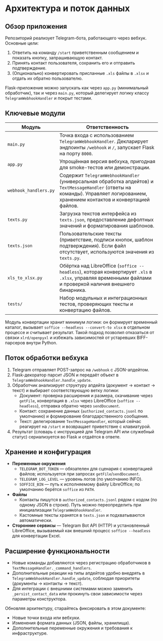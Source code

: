 # Архитектура и поток данных

## Обзор приложения

Репозиторий реализует Telegram-бота, работающего через вебхук. Основные цели:

1. Ответить на команду `/start` приветственным сообщением и показать кнопку, запрашивающую контакт.
2. Принять контакт пользователя, сохранить его и отправить подтверждение.
3. (Опционально) конвертировать присланные `.xls` файлы в `.xlsx` и отдать их обратно пользователю.

Flask-приложение можно запускать как через `app.py` (минимальный обработчик), так и через `main.py`, который делегирует логику классу `TelegramWebhookHandler` и покрыт тестами.

## Ключевые модули

| Модуль | Ответственность |
| --- | --- |
| `main.py` | Точка входа с использованием `TelegramWebhookHandler`. Декларирует эндпоинты `/webhook` и `/`, запускает Flask на порту `8000`. |
| `app.py` | Упрощённая версия вебхука, пригодная для smoke-тестов или демонстрации. |
| `webhook_handlers.py` | Содержит `TelegramWebhookHandler` (универсальная обработка апдейтов) и `TextMessageHandler` (ответы на команды). Управляет логированием, хранением контактов и конвертацией файлов. |
| `texts.py` | Загрузка текстов интерфейса из `texts.json`, предоставление дефолтных значений и форматирования шаблонов. |
| `texts.json` | Пользовательские тексты (приветствие, подписи кнопок, шаблон подтверждения). Если файл отсутствует, используются значения из `texts.py`. |
| `xls_to_xlsx.py` | Обёртка над LibreOffice (`soffice --headless`), которая конвертирует `.xls` в `.xlsx`, управляя временными файлами и проверкой наличия внешнего бинарника. |
| `tests/` | Набор модульных и интеграционных тестов, проверяющих тексты и конвертацию файлов. |

Модуль конвертации хранит минимум логики: он формирует временный каталог, вызывает `soffice --headless --convert-to xlsx` в отдельном процессе и считывает результат. Такой подход позволил отказаться от связки `xlrd/openpyxl` и избежать зависимостей от устаревших BIFF-парсеров внутри Python.

## Поток обработки вебхука

1. Telegram отправляет POST-запрос на `/webhook` с JSON-апдейтом.
2. Flask-декоратор парсит JSON и передаёт объект в `TelegramWebhookHandler.handle_update`.
3. Обработчик анализирует структуру апдейта (документ → контакт → текст) и выбирает соответствующую ветку логики:
   - Документ: проверка расширения и размера, скачивание через `getFile`, конвертация в `.xlsx` через LibreOffice (`soffice --headless`), отправка обратно через `sendDocument`.
   - Контакт: сохранение данных (`authorized_contacts.jsonl` по умолчанию) и формирование благодарственного сообщения.
   - Текст: делегирование `TextMessageHandler`, который сейчас реагирует на `/start` и возвращает приветствие с клавиатурой.
4. Результат (словарь с инструкцией для Telegram API или служебный статус) сериализуется во Flask и отдаётся в ответе.

## Хранение и конфигурация

- **Переменные окружения**
  - `TELEGRAM_BOT_TOKEN` — обязателен для сценария с конвертацией файлов; используется при запросах `getFile`/`sendDocument`.
  - `TELEGRAM_LOG_LEVEL` — уровень логов (по умолчанию INFO).
  - `SOFFICE_BIN` — путь к исполняемому файлу LibreOffice; по умолчанию берётся `soffice` из `PATH`.
- **Файлы**
  - Контакты пишутся в `authorized_contacts.jsonl` рядом с кодом (по одному JSON в строке). Путь можно переопределить при инициализации `TelegramWebhookHandler`.
  - Кастомные тексты хранятся в `texts.json` и подхватываются автоматически.
- **Сторонние сервисы** — Telegram Bot API (HTTP) и установленный LibreOffice, вызываемый как внешний процесс `soffice --headless` для конвертации Excel.

## Расширение функциональности

- Новые команды добавляются через регистрацию обработчиков в `TextMessageHandler._command_handlers`.
- Дополнительные реакции на типы апдейтов удобно внедрять в `TelegramWebhookHandler.handle_update`, соблюдая приоритеты (документы → контакты → текст).
- Для интеграции с внешними системами можно заменить `_persist_contact_data` или прокинуть свои зависимости через параметры конструктора.

Обновляя архитектуру, старайтесь фиксировать в этом документе:

- Новые точки входа или вебхуки.
- Изменения формата данных (JSON, файлы, хранилища).
- Дополнительные переменные окружения и требования к инфраструктуре.

